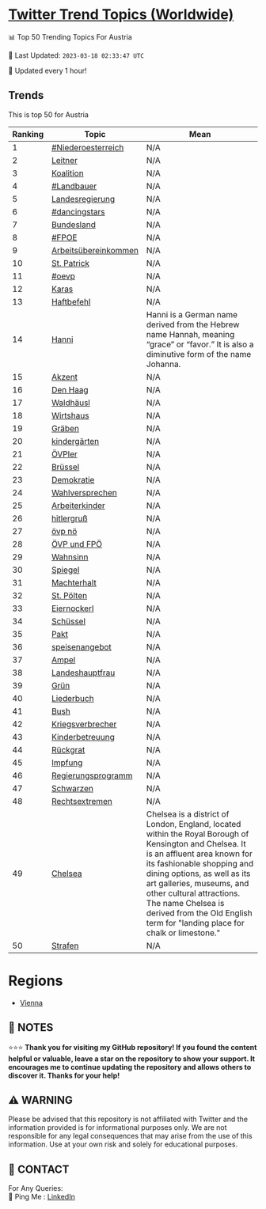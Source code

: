 [Twitter Trend Topics (Worldwide)](https://github.com/ErcinDedeoglu/Twitter-Trend-Topics)
==========


📊 Top 50 Trending Topics For Austria

📆 Last Updated: `2023-03-18 02:33:47 UTC`

🔧 Updated every 1 hour!


## Trends

This is top 50 for Austria

| Ranking | Topic | Mean |
| ------- | ------------ | ------------ |
| 1 | [#Niederoesterreich](http://twitter.com/search?q=%23Niederoesterreich) | N/A |
| 2 | [Leitner](http://twitter.com/search?q=Leitner) | N/A |
| 3 | [Koalition](http://twitter.com/search?q=Koalition) | N/A |
| 4 | [#Landbauer](http://twitter.com/search?q=%23Landbauer) | N/A |
| 5 | [Landesregierung](http://twitter.com/search?q=Landesregierung) | N/A |
| 6 | [#dancingstars](http://twitter.com/search?q=%23dancingstars) | N/A |
| 7 | [Bundesland](http://twitter.com/search?q=Bundesland) | N/A |
| 8 | [#FPOE](http://twitter.com/search?q=%23FPOE) | N/A |
| 9 | [Arbeitsübereinkommen](http://twitter.com/search?q=Arbeits%c3%bcbereinkommen) | N/A |
| 10 | [St. Patrick](http://twitter.com/search?q=St.+Patrick) | N/A |
| 11 | [#oevp](http://twitter.com/search?q=%23oevp) | N/A |
| 12 | [Karas](http://twitter.com/search?q=Karas) | N/A |
| 13 | [Haftbefehl](http://twitter.com/search?q=Haftbefehl) | N/A |
| 14 | [Hanni](http://twitter.com/search?q=Hanni) | Hanni is a German name derived from the Hebrew name Hannah, meaning “grace” or “favor.” It is also a diminutive form of the name Johanna. |
| 15 | [Akzent](http://twitter.com/search?q=Akzent) | N/A |
| 16 | [Den Haag](http://twitter.com/search?q=Den+Haag) | N/A |
| 17 | [Waldhäusl](http://twitter.com/search?q=Waldh%c3%a4usl) | N/A |
| 18 | [Wirtshaus](http://twitter.com/search?q=Wirtshaus) | N/A |
| 19 | [Gräben](http://twitter.com/search?q=Gr%c3%a4ben) | N/A |
| 20 | [kindergärten](http://twitter.com/search?q=kinderg%c3%a4rten) | N/A |
| 21 | [ÖVPler](http://twitter.com/search?q=%c3%96VPler) | N/A |
| 22 | [Brüssel](http://twitter.com/search?q=Br%c3%bcssel) | N/A |
| 23 | [Demokratie](http://twitter.com/search?q=Demokratie) | N/A |
| 24 | [Wahlversprechen](http://twitter.com/search?q=Wahlversprechen) | N/A |
| 25 | [Arbeiterkinder](http://twitter.com/search?q=Arbeiterkinder) | N/A |
| 26 | [hitlergruß](http://twitter.com/search?q=hitlergru%c3%9f) | N/A |
| 27 | [övp nö](http://twitter.com/search?q=%c3%b6vp+n%c3%b6) | N/A |
| 28 | [ÖVP und FPÖ](http://twitter.com/search?q=%c3%96VP+und+FP%c3%96) | N/A |
| 29 | [Wahnsinn](http://twitter.com/search?q=Wahnsinn) | N/A |
| 30 | [Spiegel](http://twitter.com/search?q=Spiegel) | N/A |
| 31 | [Machterhalt](http://twitter.com/search?q=Machterhalt) | N/A |
| 32 | [St. Pölten](http://twitter.com/search?q=St.+P%c3%b6lten) | N/A |
| 33 | [Eiernockerl](http://twitter.com/search?q=Eiernockerl) | N/A |
| 34 | [Schüssel](http://twitter.com/search?q=Sch%c3%bcssel) | N/A |
| 35 | [Pakt](http://twitter.com/search?q=Pakt) | N/A |
| 36 | [speisenangebot](http://twitter.com/search?q=speisenangebot) | N/A |
| 37 | [Ampel](http://twitter.com/search?q=Ampel) | N/A |
| 38 | [Landeshauptfrau](http://twitter.com/search?q=Landeshauptfrau) | N/A |
| 39 | [Grün](http://twitter.com/search?q=Gr%c3%bcn) | N/A |
| 40 | [Liederbuch](http://twitter.com/search?q=Liederbuch) | N/A |
| 41 | [Bush](http://twitter.com/search?q=Bush) | N/A |
| 42 | [Kriegsverbrecher](http://twitter.com/search?q=Kriegsverbrecher) | N/A |
| 43 | [Kinderbetreuung](http://twitter.com/search?q=Kinderbetreuung) | N/A |
| 44 | [Rückgrat](http://twitter.com/search?q=R%c3%bcckgrat) | N/A |
| 45 | [Impfung](http://twitter.com/search?q=Impfung) | N/A |
| 46 | [Regierungsprogramm](http://twitter.com/search?q=Regierungsprogramm) | N/A |
| 47 | [Schwarzen](http://twitter.com/search?q=Schwarzen) | N/A |
| 48 | [Rechtsextremen](http://twitter.com/search?q=Rechtsextremen) | N/A |
| 49 | [Chelsea](http://twitter.com/search?q=Chelsea) | Chelsea is a district of London, England, located within the Royal Borough of Kensington and Chelsea. It is an affluent area known for its fashionable shopping and dining options, as well as its art galleries, museums, and other cultural attractions. The name Chelsea is derived from the Old English term for "landing place for chalk or limestone." |
| 50 | [Strafen](http://twitter.com/search?q=Strafen) | N/A |



# Regions

* [Vienna](</Austria/Vienna.md>)



## 📝 NOTES

⭐⭐⭐ **Thank you for visiting my GitHub repository! If you found the content helpful or valuable, leave a star on the repository to show your support. It encourages me to continue updating the repository and allows others to discover it. Thanks for your help!**


## ⚠️ WARNING

Please be advised that this repository is not affiliated with Twitter and the information provided is for informational purposes only. We are not responsible for any legal consequences that may arise from the use of this information. Use at your own risk and solely for educational purposes.


## 📨 CONTACT

 For Any Queries:  
            🏓 Ping Me : [LinkedIn](https://www.linkedin.com/in/ercindedeoglu/)
